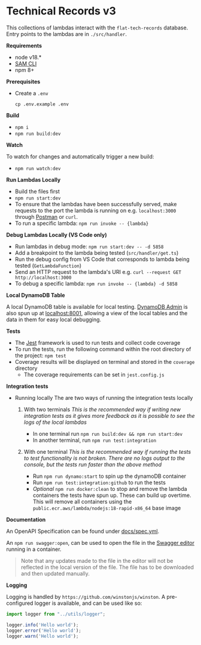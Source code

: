 # Technical Records v3

This collections of lambdas interact with the `flat-tech-records` database. Entry points to the lambdas are in `./src/handler`.

**Requirements**

- node v18.*
- [SAM CLI](https://docs.aws.amazon.com/serverless-application-model/latest/developerguide/serverless-sam-cli-install.html)
- npm 8+

**Prerequisites**
- Create a `.env`
    ```shell
    cp .env.example .env
    ```

**Build**

- `npm i`
- `npm run build:dev`

**Watch**

To watch for changes and automatically trigger a new build:
- `npm run watch:dev`


**Run Lambdas Locally**

- Build the files first
- `npm run start:dev`
- To ensure that the lambdas have been successfully served, make requests to the port the lambda is running on e.g. `localhost:3000` through [Postman](https://postman.com/) or `curl`.
- To run a specific lambda: `npm run invoke -- {lambda}`


**Debug Lambdas Locally (VS Code only)**

- Run lambdas in debug mode: `npm run start:dev -- -d 5858`
- Add a breakpoint to the lambda being tested (`src/handler/get.ts`)
- Run the debug config from VS Code that corresponds to lambda being tested (`GetLambdaFunction`)
- Send an HTTP request to the lambda's URI e.g. `curl --request GET http://localhost:3000`
- To debug a specific lambda: `npm run invoke -- {lambda} -d 5858`


**Local DynamoDB Table**

A local DynamoDB table is available for local testing. [DynamoDB Admin](https://github.com/aaronshaf/dynamodb-admin) is also spun up  at [localhost:8001](http://localhost:8001), allowing a view of the local tables and the data in them for easy local debugging. 

**Tests**

- The [Jest](https://jestjs.io/) framework is used to run tests and collect code coverage
- To run the tests, run the following command within the root directory of the project: `npm test`
- Coverage results will be displayed on terminal and stored in the `coverage` directory
    - The coverage requirements can be set in `jest.config.js`

**Integration tests**

- Running locally
The are two ways of running the integration tests locally
    1. With two terminals 
        _This is the recommended way if writing new integration tests as it gives more feedback as it is possible to see the logs of the local lambdas_
        - In one terminal run `npm run build:dev && npm run start:dev`
        - In another terminal, run `npm run test:integration`

    2. With one terminal 
        _This is the recommended way if running the tests to test functionality is not broken. There are no logs output to the console, but the tests run faster than the above method_
        - Run `npm run dynamo:start` to spin up the dynamoDB container
        - Run `npm run test:integration:github` to run the tests
        - _Optional_ `npm run docker:clean` to stop and remove the lambda containers the tests have spun up. These can build up overtime. This will remove all containers using the `public.ecr.aws/lambda/nodejs:18-rapid-x86_64` base image


**Documentation** 

An OpenAPI Specification can be found under [docs/spec.yml](docs/spec.yml). 

An `npm run swagger:open`, can be used to open the file in the [Swagger editor](https://swagger.io/tools/swagger-editor/) running in a container. 
> Note that any updates made to the file in the editor will not be reflected in the local version of the file. The file has to be downloaded and then updated manually.

**Logging**

Logging is handled by `https://github.com/winstonjs/winston`. A pre-configured logger is available, and can be used like so:

```ts
import logger from "../utils/logger";

logger.info('Hello world');
logger.error('Hello world');
logger.warn('Hello world');
```
